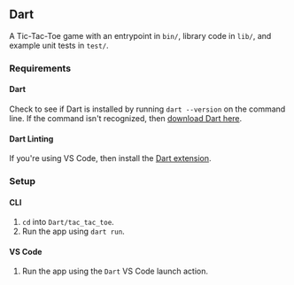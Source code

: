 ## Dart
A Tic-Tac-Toe game with an entrypoint in `bin/`, library code
in `lib/`, and example unit tests in `test/`.

### Requirements

#### Dart
Check to see if Dart is installed by running `dart --version` on the command line. If the command isn't recognized, then [download Dart here](https://dart.dev/get-dart).

#### Dart Linting
If you're using VS Code, then install the [Dart extension](https://marketplace.visualstudio.com/items?itemName=Dart-Code.dart-code).

### Setup

#### CLI
1. `cd` into `Dart/tac_tac_toe`.
3. Run the app using `dart run`.

#### VS Code
1. Run the app using the `Dart` VS Code launch action.
